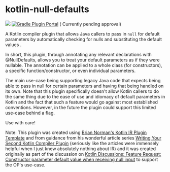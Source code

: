 # kotlin-null-defaults

[![](https://jitpack.io/v/kyay10/kotlin-null-defaults.svg)](https://jitpack.io/#kyay10/kotlin-null-defaults)
[![Gradle Plugin Portal](https://img.shields.io/maven-metadata/v/https/plugins.gradle.org/m2/com/github/kyay10/kotlin-null-defaults/com.github.kyay10.kotlinnulldefaults/maven-metadata.xml.svg?colorB=007ec6&label=gradlePluginPortal)](https://plugins.gradle.org/plugin/com.github.kyay10.kotlin-null-defaults) (
Currently pending approval)

A Kotlin compiler plugin that allows Java callers to pass in `null` for default parameters by automatically checking for nulls and substituting the default values .

In short, this plugin, through annotating any relevant declarations with @NullDefaults, allows you to treat your default parameters as if they were nullable. The annotation can be applied to a whole class (for constructors), a specific function/constructor, or even individual parameters.

The main use-case being supporting legacy Java code that expects being able to pass in null for certain parameters and having that being handled on its own. Note that this plugin specifically doesn't allow Kotlin callers to do the same thing due to the ease of use and idiomacy of default parameters in Kotlin and the fact that such a feature would go against most established conventions. However, in the future the plugin could support this limited use-case behind a flag.

Use with care!

Note: This plugin was created
using [Brian Norman's Kotlin IR Plugin Template](https://github.com/bnorm/kotlin-ir-plugin-template) and from guidance
from his wonderful article
series [Writing Your Second Kotlin Compiler Plugin](https://blog.bnorm.dev/writing-your-second-compiler-plugin-part-1) (seriously like the articles were immensely helpful when I just knew absolutely nothing about IR)
and it was created originally as part of the discussion on [Kotlin Discussions: Feature Request: Constructor parameter default value when receiving null input](https://discuss.kotlinlang.org/t/feature-request-constructor-parameter-default-value-when-receiving-null-input/22704) to support the OP's use-case.
